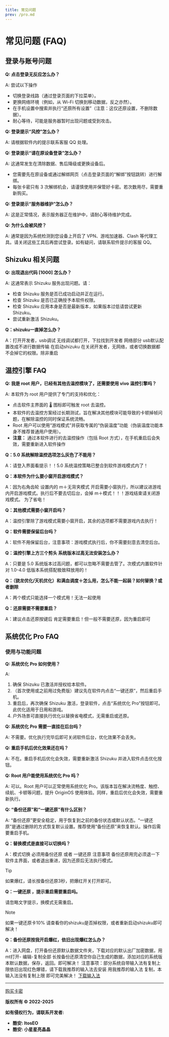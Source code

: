 ```yaml
---
title: 常见问题
prev: /pro.md
---
```


# 常见问题 (FAQ)

## 登录与账号问题

**Q: 点击登录无反应怎么办？**

A: 尝试以下操作
*   切换登录线路（通过登录页面的下拉菜单）。
*   更换网络环境（例如，从 Wi-Fi 切换到移动数据，反之亦然）。
*   在手机设置中搜索并执行“还原所有设置”（注意：这仅还原设置，不删除数据）。
*   耐心等待，可能是服务器暂时出现问题或受到攻击。

**Q: 登录提示“风控”怎么办？**

A: 请根据软件内的提示联系客服 QQ 处理。

**Q: 登录提示“请在原设备登录”怎么办？**

A: 这通常发生在清除数据、售后降级或更换设备后。
*   您需要先在原设备或通过解绑网页（点击登录页面的“解绑”按钮跳转）进行解绑。
*   每张卡密只有 3 次解绑机会，请谨慎使用并保管好卡密。若次数用尽，需要重新购买。

**Q: 登录提示“服务器维护”怎么办？**

A: 这是正常情况，表示服务器正在维护中，请耐心等待维护完成。

**Q: 为什么会被风控？**

A: 通常是因为系统检测到您设备上开启了 VPN、游戏加速器、Clash 等代理工具。请关闭这些工具后再尝试登录。如有疑问，请联系软件提示的客服 QQ。

## Shizuku 相关问题

**Q: 出现退出代码 [1000] 怎么办？**

A: 这通常表示 Shizuku 服务出现问题。请：
*   检查 Shizuku 服务是否已成功启动并正在运行。
*   检查 Shizuku 是否已正确授予本软件权限。
*   检查 Shizuku 应用本身是否是最新版本，如果版本过低请尝试更新 Shizuku。
*   尝试重新激活 Shizuku。

**Q：shizuku一直掉怎么办？**

A：打开开发者，usb调试 无线调试都打开，下拉找到开发者 网络部分 usb默认配置改成不进行数据传输 在启动shizuku 在关闭开发者，无网络，或者切换数据都不会掉它的权限。除非重启

## 温控引擎 FAQ

**Q: 我是 root 用户，已经有其他去温控模块了，还需要使用 vivo 温控引擎吗？**

A: 本软件为 root 用户提供了专门的支持和优化：
*   点击软件主界面的 🌡️ 图标即可触发 root 去温控。
*   本软件的去温控方案经过长期测试，旨在解决其他模块可能导致的卡顿掉帧问题，在解除温控的同时保证系统流畅。
*   Root 用户可以使用“游戏模式”并获取专属的“伪装温度”功能（伪装温度功能本身不推荐普通用户使用）。
*   **注意：** 通过本软件进行的去温控操作（包括 Root 方式），在手机重启后会失效，需要重新进入软件操作

**Q：5.0 系统解除温控选项怎么灰色了不能用？**

A：请登入界面看提示！！5.0 系统温控策略已整合到软件游戏模式内了！

**Q：本软件为什么要小窗开启游戏模式？**

A：因为右角齿轮 设置内的 m＋无背夹模式 开启需要小窗执行，所以建议进游戏内开启游戏模式。执行后不要去切后台，会掉 m＋模式！！！游戏结束请关闭游戏模式。 为了省电！

**Q：其他模式需要小窗开启吗？**

A：温控引擎除了游戏模式需要小窗开启，其余的选项都不需要游戏内去执行！

**Q：软件需要保留后台吗？**

A：软件不用保留后台，注意事项：游戏模式执行后，你不需要刻意去清空后台。

**Q：温控引擎上方三个剪头 系统版本过高无法安装怎么办？**

A：只要是 5.0 系统版本过高问题，都可以忽略不需要去管了。次模式内置软件针对 1.0-4.0 低版本系统搭配极致释放用的！

**Q：（骁龙优化/天机优化）和满血调度＋怎么用，怎么不能一起装？如何替换？或者删除**

A：两个模式只能选择一个模式用！无法一起使用

**Q：还原需要不需要重启？**

A：建议点击还原按键后 肯定需要重启！但一般不需要还原，因为重启即可


## 系统优化 Pro FAQ

### 使用与功能问题

**Q: 系统优化 Pro 如何使用？**

A:
1.  确保 Shizuku 已激活并授权给本软件。
2.  （首次使用或之前用过免费版）建议先在软件内点击“一键还原”，然后重启手机。
3.  重启后，再次确保 Shizuku 激活，登录软件，点击“系统优化 Pro”按钮即可。此优化适用于日用和游戏。
4.  户外场景可直接执行优化以替换省电模式，无需重启或还原。

**Q: 系统优化 Pro 需要一直挂在后台吗？**

A: 不需要。优化执行完毕后即可关闭软件后台，优化效果不会丢失。

**Q: 重启手机后优化效果还在吗？**

A: 不在。重启手机后优化会失效，需要重新激活 Shizuku 并进入软件点击优化按钮。

**Q: Root 用户能使用系统优化 Pro 吗？**

A: 可以。Root 用户可以正常使用系统优化 Pro。该版本旨在解决流畅度、触控、续航、卡顿等问题，提升 OriginOS 使用体验。同样，重启后优化会失效，需要重新执行。

**Q: “备份还原”和“一键还原”有什么区别？**

A: “备份还原”更安全稳定，用于恢复到之前的备份状态或默认状态。“一键还原”是通过删除的方式恢复默认设置。推荐使用“备份还原”来恢复默认。操作后需要重启手机。

**Q：替换模式是直接可以切换吗？**

A：模式切换 必须用备份还原 或者 一键还原
注意事项 备份还原用完必须退一下软件主界面，或者退出重进，因为还原后无法执行模式。
> [!TIP]
> 如果爆红，请长按备份还原3秒，把爆红开关打开即可。

**Q：一键还原 ，提示重启需要重启吗。**

请忽略文字提示，换模式无需重启。
> [!NOTE]
> 如果一键还原卡10% 请查看你的shizuku是否掉权限，或者重新启动shizuku即可解决！


**Q：备份还原按我开启爆红，依旧出现爆红怎么办？**

A：进入网盘，打开备份还原默认数据文件夹，下载对应的默认出厂加密数据，用mt打开- 编辑-复制全部 长按备份还原清空你自己生成的数据，添加对应的系统版本默认数据，保存，返回。即可解决！
注意事项：部分系统自带输入法有复制上限依旧出现红色爆错，请下载我推荐的输入法去安装 用我推荐的输入法 复制，本输入法没有复制上限 即可完美解决！
[下载输入法](https://www.123pan.com/s/q0NKVv-212KA.html)


---

[购买卡密](https://fk.qkrxr.cn/shop/itostar)

**版权所有 © 2022-2025**

**如有侵权行为，请联系开发者:**

* **酷安: ItosEO**
* **酷安: 小星星亮晶晶**

